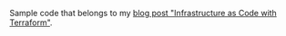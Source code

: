 Sample code that belongs to my [blog post "Infrastructure as Code with Terraform"](https://maarten.mulders.it/2020/06/infrastructure-as-code-with-terraform/).